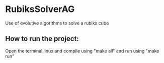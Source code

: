 # RubiksSolverAG
Use of evolutive algorithms to solve a rubiks cube

## How to run the project:
Open the terminal linux and compile using "make all" and run using "make run"
